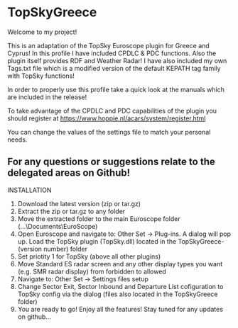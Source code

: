 # TopSkyGreece

Welcome to my project!

This is an adaptation of the TopSky Euroscope plugin for Greece and Cyprus!
In this profile I have included CPDLC & PDC functions.
Also the plugin itself provides RDF and Weather Radar!
I have also included my own Tags.txt file which is a modified version of the default KEPATH tag family with TopSky functions!

In order to properly use this profile take a quick look at the manuals which are included in the release!

To take advantage of the CPDLC and PDC capabilities of the plugin you should register at https://www.hoppie.nl/acars/system/register.html

You can change the values of the settings file to match your personal needs.

For any questions or suggestions relate to the delegated areas on Github!
----------------------------------------------------------------------------------------------------------------------------------
INSTALLATION

1) Download the latest version (zip or tar.gz)
2) Extract the zip or tar.gz to any folder
3) Move the extracted folder to the main Euroscope folder (...\Documents\EuroScope)
3) Open Euroscope and navigate to: Other Set -> Plug-ins. A dialog will pop up. Load the TopSky plugin (TopSky.dll) located in the TopSkyGreece-(version number) folder
4) Set priotity 1 for TopSky (above all other plugins)
5) Move Standard ES radar screen and any other display types you want (e.g. SMR radar display) from forbidden to allowed
5) Navigate to: Other Set -> Settings files setup
6) Change Sector Exit, Sector Inbound and Departure List cofiguration to TopSky config via the dialog (files also located in the TopSkyGreece folder)
7) You are ready to go! Enjoy all the features! Stay tuned for any updates on github... 